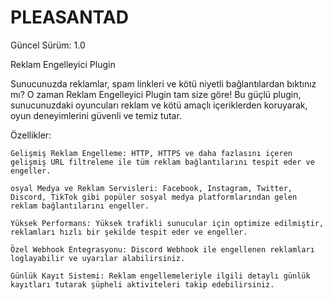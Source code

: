 # PLEASANTAD

Güncel Sürüm: 1.0

Reklam Engelleyici Plugin 

Sunucunuzda reklamlar, spam linkleri ve kötü niyetli bağlantılardan bıktınız mı? O zaman Reklam Engelleyici Plugin tam size göre! Bu güçlü plugin, sunucunuzdaki oyuncuları reklam ve kötü amaçlı içeriklerden koruyarak, oyun deneyimlerini güvenli ve temiz tutar.

Özellikler:

    Gelişmiş Reklam Engelleme: HTTP, HTTPS ve daha fazlasını içeren gelişmiş URL filtreleme ile tüm reklam bağlantılarını tespit eder ve engeller.

    osyal Medya ve Reklam Servisleri: Facebook, Instagram, Twitter, Discord, TikTok gibi popüler sosyal medya platformlarından gelen reklam bağlantılarını engeller.

    Yüksek Performans: Yüksek trafikli sunucular için optimize edilmiştir, reklamları hızlı bir şekilde tespit eder ve engeller.

    Özel Webhook Entegrasyonu: Discord Webhook ile engellenen reklamları loglayabilir ve uyarılar alabilirsiniz.

    Günlük Kayıt Sistemi: Reklam engellemeleriyle ilgili detaylı günlük kayıtları tutarak şüpheli aktiviteleri takip edebilirsiniz.
